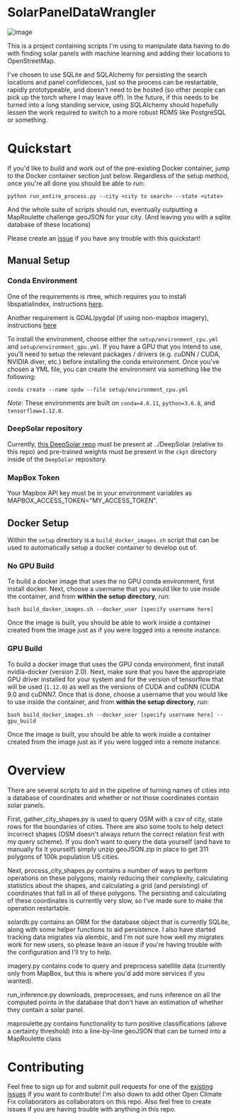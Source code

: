 # SolarPanelDataWrangler

![image](https://i.imgur.com/zahiUaU.png)

This is a project containing scripts I'm using to manipulate data having to do with finding solar panels with machine learning and adding their locations to OpenStreetMap.

I've chosen to use SQLite and SQLAlchemy for persisting the search locations and panel confidences, just so the process can be restartable, rapidly prototypeable, and doesn't need to be hosted (so other people can pick up the torch where I may leave off). In the future, if this needs to be turned into a long standing service, using SQLAlchemy should hopefully lessen the work required to switch to a more robust RDMS like PostgreSQL or something.

# Quickstart

If you'd like to build and work out of the pre-existing Docker container, jump to the Docker container section just below. Regardless of the setup method, once you're all done you should be able to run:

`python run_entire_process.py --city <city to search> --state <state>`

And the whole suite of scripts should run, eventually outputting a MapRoulette challenge geoJSON for your city. (And leaving you with a sqlite database of these locations)

Please create an [issue](https://github.com/typicalTYLER/SolarPanelDataWrangler/issues/new) if you have any trouble with this quickstart!

## Manual Setup

### Conda Environment

One of the requirements is rtree, which requires you to install libspatialindex, instructions [here](http://toblerity.org/rtree/install.html).

Another requirement is GDAL/pygdal (if using non-mapbox imagery), instructions [here](https://gis.stackexchange.com/questions/28966/python-gdal-package-missing-header-file-when-installing-via-pip)

To install the environment, choose either the `setup/environment_cpu.yml` and `setup/environment_gpu.yml`. If you have a GPU that you intend to use, you'll need to setup the relevant packages / drivers (e.g. cuDNN / CUDA, NVIDIA diver, etc.) before installing the conda environment. Once you've chosen a YML file, you can create the environment via something like the following:

```
conda create --name spdw --file setup/environment_cpu.yml
```

*Note*: These environments are built on `conda=4.6.11`, `python=3.6.8`, and `tensorflow=1.12.0`.

### DeepSolar repository

Currently, [this DeepSolar repo](https://github.com/typicalTYLER/DeepSolar) must be present at ../DeepSolar (relative to this repo) and pre-trained weights must be present in the `ckpt` directory inside of the `DeepSolar` repository.

### MapBox Token

Your Mapbox API key must be in your environment variables as MAPBOX_ACCESS_TOKEN="MY_ACCESS_TOKEN".

## Docker Setup

Within the `setup` directory is a `build_docker_images.sh` script that can be used to automatically setup a docker container to develop out of.

### No GPU Build 

To build a docker image that uses the no GPU conda environment, first install docker. Next, choose a username that you would like to use inside the container, and from **within the setup directory**, run:

```
bash build_docker_images.sh --docker_user [specify username here]
```

Once the image is built, you should be able to work inside a container created from the image just as if you were logged into a remote instance.

### GPU Build 

To build a docker image that uses  the GPU conda environment, first install nvidia-docker (version 2.0). Next, make sure that you have the appropriate GPU driver installed for your system and for the version of tensorflow that will be used (`1.12.0`) as well as the versions of CUDA and cuDNN (CUDA 9.0 and cuDNN7. Once that is done, choose a username that you would like to use inside the container, and from **within the setup directory**, run:

```
bash build_docker_images.sh --docker_user [specify username here] --gpu_build
```

Once the image is built, you should be able to work inside a container created from the image just as if you were logged into a remote instance.

# Overview

There are several scripts to aid in the pipeline of turning names of cities into a database of coordinates and whether or not those coordinates contain solar panels.

First, gather_city_shapes.py is used to query OSM with a csv of city, state rows for the boundaries of cities. There are also some tools to help detect incorrect shapes (OSM doesn't always return the correct relation first with my query scheme).
If you don't want to query the data yourself (and have to manually fix it yourself) simply unzip geoJSON.zip in place to get 311 polygons of 100k population US cities.

Next, process_city_shapes.py contains a number of ways to perform operations on these polygons, mainly reducing their complexity, calculating statistics about the shapes, and calculating a grid (and persisting) of coordinates that fall in all of these polygons. The persisting and calculating of these coordinates is currently very slow, so I've made sure to make the operation restartable.

solardb.py contains an ORM for the database object that is currently SQLite, along with some helper functions to aid persistence. I also have started tracking data migrates via alembic, and I'm not sure how well my migrates work for new users, so please leave an issue if you're having trouble with the configuration and I'll try to help.

imagery.py contains code to query and preprocess satellite data (currently only from MapBox, but this is where you'd add more services if you wanted).

run_inference.py downloads, preprocesses, and runs inference on all the computed points in the database that don't have an estimation of whether they contain a solar panel.

maproulette.py contains functionality to turn positive classifications (above a certainty threshold) into a line-by-line geoJSON that can be turned into a MapRoulette class 

# Contributing

Feel free to sign up for and submit pull requests for one of the [existing issues](https://github.com/typicalTYLER/SolarPanelDataWrangler/issues) if you want to contribute! I'm also down to add other Open Climate Fix collaborators as collaborators on this repo. Also feel free to create issues if you are having trouble with anything in this repo.
